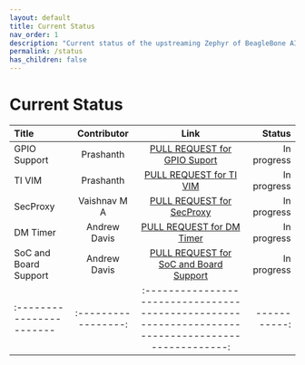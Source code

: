 ```yaml
---
layout: default
title: Current Status
nav_order: 1
description: "Current status of the upstreaming Zephyr of BeagleBone AI 64."
permalink: /status
has_children: false
---
```


# Current Status 

| Title                    | Contributor        | Link                                                                                               | Status      |
| :----------------------- | :-----------------:| :-------------------------------------------------------------------------------------------------:| -----------:|
| GPIO Support             |   Prashanth        | [PULL REQUEST for GPIO Suport](https://github.com/zephyrproject-rtos/zephyr/pull/61316)            | In progress |
| TI VIM                   |   Prashanth        | [PULL REQUEST for TI VIM](https://github.com/zephyrproject-rtos/zephyr/pull/60856)                 | In progress |
| SecProxy                 |   Vaishnav M A     | [PULL REQUEST for SecProxy](https://github.com/zephyrproject-rtos/zephyr/pull/71528)               | In progress |
| DM Timer                 |   Andrew Davis     | [PULL REQUEST for DM Timer](https://github.com/zephyrproject-rtos/zephyr/pull/71526)               | In progress |
| SoC and Board Support    |   Andrew Davis     | [PULL REQUEST for SoC and Board Support](https://github.com/zephyrproject-rtos/zephyr/pull/71527)  | In progress |
| :----------------------- | :-----------------:| :-------------------------------------------------------------------------------------------------:| -----------:|